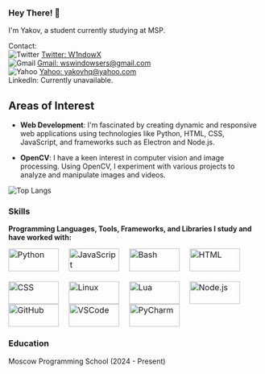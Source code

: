 ### Hey There! 👋

I'm Yakov, a student currently studying at MSP.

Contact:  
![Twitter](https://img.shields.io/badge/Twitter-1DA1F2?style=flat-square&logo=twitter&logoColor=white) [Twitter: W1ndowX](https://x.com/W1ndowX)  
![Gmail](https://img.shields.io/badge/Gmail-D14836?style=flat-square&logo=gmail&logoColor=white) [Gmail: wswindowsers@gmail.com](mailto:wswindowsers@gmail.com)  
![Yahoo](https://img.shields.io/badge/Yahoo-6001D2?style=flat-square&logo=yahoo&logoColor=white) [Yahoo: yakovhq@yahoo.com](mailto:yakovhq@yahoo.com)  
LinkedIn: Currently unavailable.

## Areas of Interest

- **Web Development**: I'm fascinated by creating dynamic and responsive web applications using technologies like Python, HTML, CSS, JavaScript, and frameworks such as Electron and Node.js.

- **OpenCV**: I have a keen interest in computer vision and image processing. Using OpenCV, I experiment with various projects to analyze and manipulate images and videos.

![Top Langs](https://github-readme-stats.vercel.app/api/top-langs/?username=GitW1n&layout=compact)

### Skills

**Programming Languages, Tools, Frameworks, and Libraries I study and have worked with:**  
<div style="display: flex; flex-wrap: wrap; gap: 20px; font-size: 16px;">
    <img src="https://img.shields.io/badge/Python-blue?style=flat-square&logo=python&logoColor=white" alt="Python" width="100" height="45" />
    <img src="https://img.shields.io/badge/JavaScript-F7DF1E?style=flat-square&logo=javascript&logoColor=black" alt="JavaScript" width="100" height="45" />
    <img src="https://img.shields.io/badge/Bash-4EAA25?style=flat-square&logo=gnubash&logoColor=white" alt="Bash" width="100" height="45" />
    <img src="https://img.shields.io/badge/HTML-E34F26?style=flat-square&logo=html5&logoColor=white" alt="HTML" width="100" height="45" />
    <img src="https://img.shields.io/badge/CSS-1572B6?style=flat-square&logo=css3&logoColor=white" alt="CSS" width="100" height="45" />
    <img src="https://img.shields.io/badge/Linux-FCC624?style=flat-square&logo=linux&logoColor=black" alt="Linux" width="100" height="45" />
    <img src="https://img.shields.io/badge/Lua(Roblox)-blue?style=flat-square&logo=lua&logoColor=white" alt="Lua" width="100" height="45" />
    <img src="https://img.shields.io/badge/Node.js-339933?style=flat-square&logo=node.js&logoColor=white" alt="Node.js" width="100" height="45" />
</div>

<div style="display: flex; flex-wrap: wrap; gap: 20px; font-size: 16px;">
    <img src="https://img.shields.io/badge/GitHub-181717?style=flat-square&logo=github&logoColor=white" alt="GitHub" width="100" height="45" />
    <img src="https://img.shields.io/badge/VSCode-007ACC?style=flat-square&logo=visualstudiocode&logoColor=white" alt="VSCode" width="100" height="45" />
    <img src="https://img.shields.io/badge/PyCharm-000000?style=flat-square&logo=pycharm&logoColor=white" alt="PyCharm" width="100" height="45" />
</div>

### Education
Moscow Programming School (2024 - Present)

